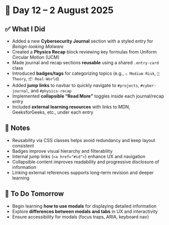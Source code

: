 # 📅 Day 12 – 2 August 2025

## ✅ What I Did

- Added a new **Cybersecurity Journal** section with a styled entry for *Benign-looking Malware*
- Created a **Physics Recap** block reviewing key formulas from Uniform Circular Motion (UCM)
- Made journal and recap sections **reusable** using a shared `.entry-card` class
- Introduced **badges/tags** for categorizing topics (e.g., `⚠️ Medium Risk`, `🧠 Theory`, `📦 Real-World`)
- Added **jump links** to navbar to quickly navigate to `#projects`, `#cyber-journal`, and `#physics-recap`
- Implemented **collapsible “Read More”** toggles inside each journal/recap entry
- Included **external learning resources** with links to MDN, GeeksforGeeks, etc., under each entry

## 🧠 Notes

- Reusability via CSS classes helps avoid redundancy and keep layout consistent
- Badges improve visual hierarchy and filterability
- Internal jump links (`<a href="#id">`) enhance UX and navigation
- Collapsible content improves readability and progressive disclosure of information
- Linking external references supports long-term revision and deeper learning

## 🚀 To Do Tomorrow

- Begin learning **how to use modals** for displaying detailed information
- Explore **differences between modals and tabs** in UX and interactivity
- Ensure accessibility for modals (focus traps, ARIA, keyboard nav)
